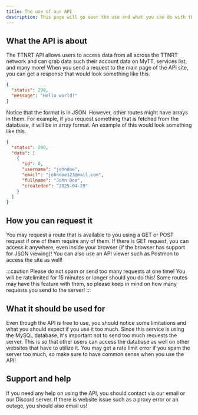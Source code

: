 ```yaml
---
title: The use of our API
description: This page will go over the use and what you can do with the TTNRT API
---
```


## What the API is about
The TTNRT API allows users to access data from all across the TTNRT network and can grab data such their account data on MyTT, services list, and many more! When you send a request to the main page of the API site, you can get a response that would look something like this.

```json
{
  "status": 200,
  "message": "Hello world!"
}
```

Notice that the format is in JSON. However, other routes might have arrays in them. For example, if you request something that is fetched from the database, it will be in array format. An example of this would look something like this.

```json
{
  "status": 200,
  "data": [
    {
      "id": 0,
      "username": "johndoe",
      "email": "johndoe123@mail.com",
      "fullname": "John Doe",
      "createdon": "2025-04-29"
    }
  ]
}
```

## How you can request it
You may request a route that is available to you using a GET or POST request if one of them require any of them. If there is GET request, you can access it anywhere, even inside your browser (if the browser has support for JSON viewing)! You can also use an API viewer such as Postmon to access the site as well!

:::caution
Please do not spam or send too many requests at one time! You will be ratelimited for 15 minutes or longer should you do this! Some routes may have this feature with them, so please keep in mind on how many requests you send to the server!
:::

## What it should be used for
Even though the API is free to use, you should notice some limitations and what you should expect if you use it too much. Since this service is using the MySQL database, it's important not to send too much requests the server. This is so that other users can access the database as well on other websites that have to utilize it. You may get a rate limit error if you spam the server too much, so make sure to have common sense when you use the API!

## Support and help
If you need any help on using the API, you should contact via our email or our Discord server. If there is website issue such as a proxy error or an outage, you should also email us!